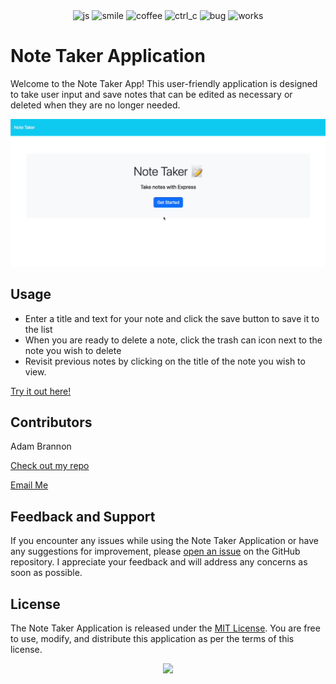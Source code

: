 
<div align="center">
<img src="https://forthebadge.com/images/badges/made-with-javascript.svg" alt="js">
<img src="https://forthebadge.com/images/badges/makes-people-smile.svg" alt="smile">
<img src="https://forthebadge.com/images/badges/powered-by-coffee.svg" alt="coffee">
<img src="https://forthebadge.com/images/badges/ctrl-c-ctrl-v.svg" alt="ctrl_c">
<img src="https://forthebadge.com/images/badges/not-a-bug-a-feature.svg" alt="bug">
<img src="https://forthebadge.com/images/badges/60-percent-of-the-time-works-every-time.svg" alt ="works">
</div>

# Note Taker Application

Welcome to the Note Taker App! This user-friendly application is designed to take user input and save notes that can be edited as necessary or deleted when they are no longer needed.

<img src='./public/assets/images/note-taker-gif.gif'>

## Usage
- Enter a title and text for your note and click the save button to save it to the list 
- When you are ready to delete a note, click the trash can icon next to the note you wish to delete
- Revisit previous notes by clicking on the title of the note you wish to view.

[Try it out here!](https://pure-plateau-06759-17795068f1d2.herokuapp.com/)

## Contributors
Adam Brannon

[Check out my repo](https://github.com/adam-brannon09)

[Email Me](mailto:adam.brannon09@icloud.com)


## Feedback and Support

If you encounter any issues while using the Note Taker Application or have any suggestions for improvement, please [open an issue](https://github.com/adam-brannon09/readme_generator/issues) on the GitHub repository. I appreciate your feedback and will address any concerns as soon as possible.

## License

The Note Taker Application is released under the [MIT License](https://opensource.org/licenses/MIT). You are free to use, modify, and distribute this application as per the terms of this license.


<div align="center">
    <img src="https://forthebadge.com/images/badges/built-by-developers.svg" />
</div>